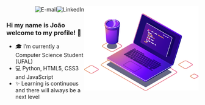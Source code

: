 <img align="right" src="./image/computer-illustration.png" width="300"/>

<a href="">
<img align="right" alt="LinkedIn" src="https://img.shields.io/badge/-Jo%C3%A3o%20V%20V%20Santos-8A2BE2"/>
</a>

<a href="">
<img align="right" alt="E-mail" src="https://img.shields.io/badge/-My%20personal%20website-4B0082"/>
</a>

<br/>

### Hi my name is João welcome to my profile! 👋

- 🎓 I’m currently a Computer Science Student (UFAL)
- 💻 Python, HTML5, CSS3 and JavaScript
- ✨ Learning is continuous and there will always be a next level
